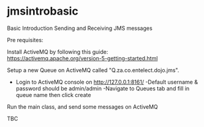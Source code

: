 # jmsintrobasic
Basic Introduction Sending and Receiving JMS messages

Pre requisites:

Install ActiveMQ by following this guide: https://activemq.apache.org/version-5-getting-started.html

Setup a new Queue on ActiveMQ called "Q.za.co.entelect.dojo.jms".
  - Login to ActiveMQ console on http://127.0.0.1:8161/
  -Default username & password should be admin/admin
  -Navigate to Queues tab and fill in queue name then click create
  
Run the main class, and send some messages on ActiveMQ

TBC

